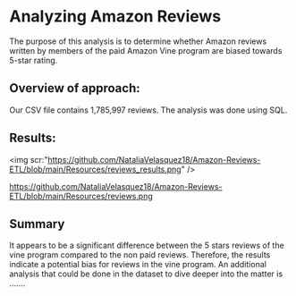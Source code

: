 # Analyzing Amazon Reviews

The purpose of this analysis is to determine whether Amazon reviews written by members of the paid Amazon Vine program are biased towards 5-star rating.

## Overview of approach:

Our CSV file contains 1,785,997 reviews.  The analysis was done using SQL.

## Results: 

<img scr:"https://github.com/NataliaVelasquez18/Amazon-Reviews-ETL/blob/main/Resources/reviews_results.png" />

https://github.com/NataliaVelasquez18/Amazon-Reviews-ETL/blob/main/Resources/reviews.png


## Summary 

It appears to be a significant difference between the 5 stars reviews of the vine program compared to the non paid reviews.  Therefore, the results indicate a potential bias for reviews in the vine program.  An additional analysis that could be done in the dataset to dive deeper into the matter is .......
